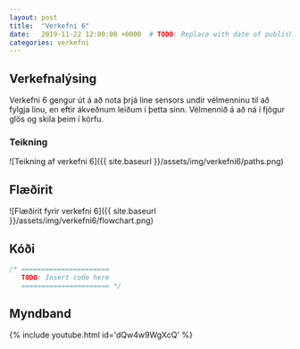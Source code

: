 ```yaml
---
layout: post
title:  "Verkefni 6"
date:   2019-11-22 12:00:00 +0000  # TODO: Replace with date of publishing (also rename file)
categories: verkefni
---
```

## Verkefnalýsing

Verkefni 6 gengur út á að nota þrjá line sensors undir vélmenninu til að fylgja línu, en eftir ákveðnum leiðum í þetta sinn. Vélmennið á að ná í fjögur glös og skila þeim í körfu.

### Teikning

![Teikning af verkefni 6]({{ site.baseurl }}/assets/img/verkefni6/paths.png)

## Flæðirit

![Flæðirit fyrir verkefni 6]({{ site.baseurl }}/assets/img/verkefni6/flowchart.png)

## Kóði

```c
/* ======================
   TODO: Insert code here
   ====================== */
```

## Myndband

<!-- TODO: Replace ID with video ID -->
{% include youtube.html id='dQw4w9WgXcQ' %}
